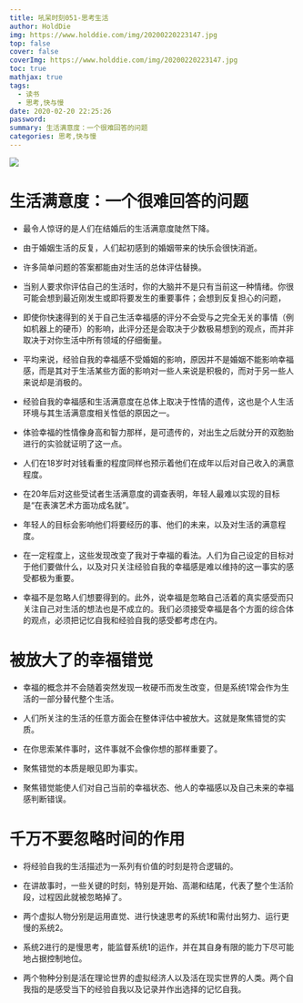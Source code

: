 ```yaml
---
title: 吼呆时刻051-思考生活
author: HoldDie
img: https://www.holddie.com/img/20200220223147.jpg
top: false
cover: false
coverImg: https://www.holddie.com/img/20200220223147.jpg
toc: true
mathjax: true
tags:
  - 读书
  - 思考,快与慢
date: 2020-02-20 22:25:26
password:
summary: 生活满意度：一个很难回答的问题
categories: 思考,快与慢
---
```




![](https://www.holddie.com/img/20200220223147.jpg)



# 生活满意度：一个很难回答的问题

- 最令人惊讶的是人们在结婚后的生活满意度陡然下降。



- 由于婚姻生活的反复，人们起初感到的婚姻带来的快乐会很快消逝。



- 许多简单问题的答案都能由对生活的总体评估替换。



- 当别人要求你评估自己的生活时，你的大脑并不是只有当前这一种情绪。你很可能会想到最近刚发生或即将要发生的重要事件；会想到反复担心的问题，



- 即使你快速得到的关于自己生活幸福感的评分不会受与之完全无关的事情（例如机器上的硬币）的影响，此评分还是会取决于少数极易想到的观点，而并非取决于对你生活中所有领域的仔细衡量。



- 平均来说，经验自我的幸福感不受婚姻的影响，原因并不是婚姻不能影响幸福感，而是其对于生活某些方面的影响对一些人来说是积极的，而对于另一些人来说却是消极的。



- 经验自我的幸福感和生活满意度在总体上取决于性情的遗传，这也是个人生活环境与其生活满意度相关性低的原因之一。



- 体验幸福的性情像身高和智力那样，是可遗传的，对出生之后就分开的双胞胎进行的实验就证明了这一点。



- 人们在18岁时对钱看重的程度同样也预示着他们在成年以后对自己收入的满意程度。



- 在20年后对这些受试者生活满意度的调查表明，年轻人最难以实现的目标是“在表演艺术方面功成名就”。



- 年轻人的目标会影响他们将要经历的事、他们的未来，以及对生活的满意程度。



- 在一定程度上，这些发现改变了我对于幸福的看法。人们为自己设定的目标对于他们要做什么，以及对只关注经验自我的幸福感是难以维持的这一事实的感受都极为重要。



- 幸福不是忽略人们想要得到的。此外，说幸福是忽略自己活着的真实感受而只关注自己对生活的想法也是不成立的。我们必须接受幸福是各个方面的综合体的观点，必须把记忆自我和经验自我的感受都考虑在内。



# 被放大了的幸福错觉

- 幸福的概念并不会随着突然发现一枚硬币而发生改变，但是系统1常会作为生活的一部分替代整个生活。



- 人们所关注的生活的任意方面会在整体评估中被放大。这就是聚焦错觉的实质。



- 在你思索某件事时，这件事就不会像你想的那样重要了。



- 聚焦错觉的本质是眼见即为事实。



- 聚焦错觉能使人们对自己当前的幸福状态、他人的幸福感以及自己未来的幸福感判断错误。



# 千万不要忽略时间的作用

- 将经验自我的生活描述为一系列有价值的时刻是符合逻辑的。



- 在讲故事时，一些关键的时刻，特别是开始、高潮和结尾，代表了整个生活阶段，过程因此就被忽略掉了。



- 两个虚拟人物分别是运用直觉、进行快速思考的系统1和需付出努力、运行更慢的系统2。



- 系统2进行的是慢思考，能监督系统1的运作，并在其自身有限的能力下尽可能地占据控制地位。



- 两个物种分别是活在理论世界的虚拟经济人以及活在现实世界的人类。两个自我指的是感受当下的经验自我以及记录并作出选择的记忆自我。